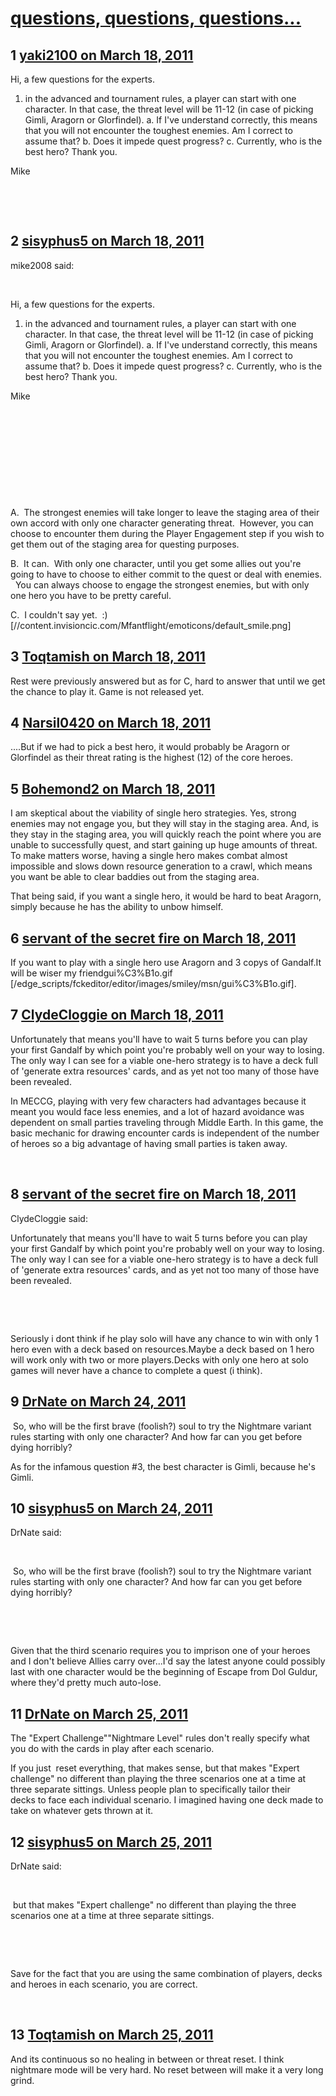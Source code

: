# [questions, questions, questions...](https://community.fantasyflightgames.com/topic/43950-questions-questions-questions/)

## 1 [yaki2100 on March 18, 2011](https://community.fantasyflightgames.com/topic/43950-questions-questions-questions/?do=findComment&comment=440025)

Hi,
a few questions for the experts.

1. in the advanced and tournament rules, a player can start with one character. In that case, the threat level will be 11-12 (in case of picking Gimli, Aragorn or Glorfindel).
a. If I've understand correctly, this means that you will not encounter the toughest enemies. Am I correct to assume that?
b. Does it impede quest progress?
c. Currently, who is the best hero?
Thank you.

Mike

 

 

## 2 [sisyphus5 on March 18, 2011](https://community.fantasyflightgames.com/topic/43950-questions-questions-questions/?do=findComment&comment=440054)

mike2008 said:

 

Hi,
a few questions for the experts.

1. in the advanced and tournament rules, a player can start with one character. In that case, the threat level will be 11-12 (in case of picking Gimli, Aragorn or Glorfindel).
a. If I've understand correctly, this means that you will not encounter the toughest enemies. Am I correct to assume that?
b. Does it impede quest progress?
c. Currently, who is the best hero?
Thank you.

Mike

 

 

 

 

 

A.  The strongest enemies will take longer to leave the staging area of their own accord with only one character generating threat.  However, you can choose to encounter them during the Player Engagement step if you wish to get them out of the staging area for questing purposes.  

B.  It can.  With only one character, until you get some allies out you're going to have to choose to either commit to the quest or deal with enemies.   You can always choose to engage the strongest enemies, but with only one hero you have to be pretty careful.

C.  I couldn't say yet.  :) [//content.invisioncic.com/Mfantflight/emoticons/default_smile.png]

## 3 [Toqtamish on March 18, 2011](https://community.fantasyflightgames.com/topic/43950-questions-questions-questions/?do=findComment&comment=440065)

Rest were previously answered but as for C, hard to answer that until we get the chance to play it. Game is not released yet.

## 4 [Narsil0420 on March 18, 2011](https://community.fantasyflightgames.com/topic/43950-questions-questions-questions/?do=findComment&comment=440093)

....But if we had to pick a best hero, it would probably be Aragorn or Glorfindel as their threat rating is the highest (12) of the core heroes.

## 5 [Bohemond2 on March 18, 2011](https://community.fantasyflightgames.com/topic/43950-questions-questions-questions/?do=findComment&comment=440094)

I am skeptical about the viability of single hero strategies. Yes, strong enemies may not engage you, but they will stay in the staging area. And, is they stay in the staging area, you will quickly reach the point where you are unable to successfully quest, and start gaining up huge amounts of threat. To make matters worse, having a single hero makes combat almost impossible and slows down resource generation to a crawl, which means you want be able to clear baddies out from the staging area.

That being said, if you want a single hero, it would be hard to beat Aragorn, simply because he has the ability to unbow himself.
 

## 6 [servant of the secret fire on March 18, 2011](https://community.fantasyflightgames.com/topic/43950-questions-questions-questions/?do=findComment&comment=440106)

If you want to play with a single hero use Aragorn and 3 copys of Gandalf.It will be wiser my friendgui%C3%B1o.gif [/edge_scripts/fckeditor/editor/images/smiley/msn/gui%C3%B1o.gif].

## 7 [ClydeCloggie on March 18, 2011](https://community.fantasyflightgames.com/topic/43950-questions-questions-questions/?do=findComment&comment=440113)

Unfortunately that means you'll have to wait 5 turns before you can play your first Gandalf by which point you're probably well on your way to losing. The only way I can see for a viable one-hero strategy is to have a deck full of 'generate extra resources' cards, and as yet not too many of those have been revealed.

In MECCG, playing with very few characters had advantages because it meant you would face less enemies, and a lot of hazard avoidance was dependent on small parties traveling through Middle Earth. In this game, the basic mechanic for drawing encounter cards is independent of the number of heroes so a big advantage of having small parties is taken away.  

 

## 8 [servant of the secret fire on March 18, 2011](https://community.fantasyflightgames.com/topic/43950-questions-questions-questions/?do=findComment&comment=440122)

ClydeCloggie said:

Unfortunately that means you'll have to wait 5 turns before you can play your first Gandalf by which point you're probably well on your way to losing. The only way I can see for a viable one-hero strategy is to have a deck full of 'generate extra resources' cards, and as yet not too many of those have been revealed.

 

 



Seriously i dont think if he play solo will have any chance to win with only 1 hero even with a deck based on resources.Maybe a deck based on 1 hero will work only with two or more players.Decks with only one hero at solo games will never have a chance to complete a quest (i think).

## 9 [DrNate on March 24, 2011](https://community.fantasyflightgames.com/topic/43950-questions-questions-questions/?do=findComment&comment=443552)

 So, who will be the first brave (foolish?) soul to try the Nightmare variant rules starting with only one character? And how far can you get before dying horribly? 

As for the infamous question #3, the best character is Gimli, because he's Gimli. 

## 10 [sisyphus5 on March 24, 2011](https://community.fantasyflightgames.com/topic/43950-questions-questions-questions/?do=findComment&comment=443553)

DrNate said:

 

 So, who will be the first brave (foolish?) soul to try the Nightmare variant rules starting with only one character? And how far can you get before dying horribly? 

 

 

Given that the third scenario requires you to imprison one of your heroes and I don't believe Allies carry over...I'd say the latest anyone could possibly last with one character would be the beginning of Escape from Dol Guldur, where they'd pretty much auto-lose.  

## 11 [DrNate on March 25, 2011](https://community.fantasyflightgames.com/topic/43950-questions-questions-questions/?do=findComment&comment=443807)

The "Expert Challenge""Nightmare Level" rules don't really specify what you do with the cards in play after each scenario.

If you just  reset everything, that makes sense, but that makes "Expert challenge" no different than playing the three scenarios one at a time at three separate sittings. Unless people plan to specifically tailor their decks to face each individual scenario. I imagined having one deck made to take on whatever gets thrown at it.

## 12 [sisyphus5 on March 25, 2011](https://community.fantasyflightgames.com/topic/43950-questions-questions-questions/?do=findComment&comment=443833)

DrNate said:

 

 but that makes "Expert challenge" no different than playing the three scenarios one at a time at three separate sittings. 

 

 

Save for the fact that you are using the same combination of players, decks and heroes in each scenario, you are correct.   

 

## 13 [Toqtamish on March 25, 2011](https://community.fantasyflightgames.com/topic/43950-questions-questions-questions/?do=findComment&comment=443852)

And its continuous so no healing in between or threat reset. I think nightmare mode will be very hard. No reset between will make it a very long grind.

